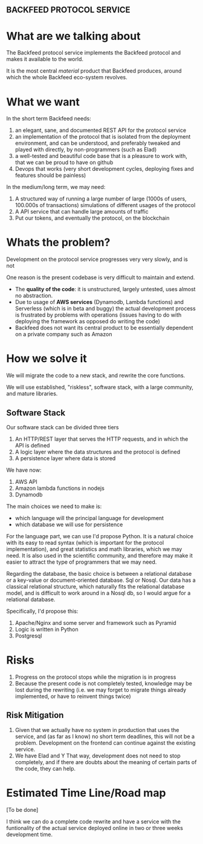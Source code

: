  BACKFEED PROTOCOL SERVICE
--------------------------

# What are we talking about

The Backfeed protocol service implements the Backfeed protocol and makes it available to the world.

It is the most central *material* product that Backfeed produces, around which the whole Backfeed eco-system revolves.

# What we want

In the short term Backfeed needs:

1. an elegant, sane, and documented REST API for the protocol service
1. an implementation of the protocol that is isolated from the deployment environment, and can be understood, and preferably tweaked and played with directly, by non-programmers (such as Elad)
1. a well-tested and beautiful code base that is a pleasure to work with, that we can be proud to have on github 
1. Devops that works (very short development cycles, deploying fixes and features should be painless)

In the medium/long term, we may need:

1. A structured way of running a large number of large (1000s of users, 100.000s of transactions) simulations of different usages of the protocol
1. A API service that can handle large amounts of traffic
1. Put our tokens, and eventually the protocol, on the blockchain


# Whats the problem?

Development on the protocol service progresses very very slowly, and is not 

One reason is the present codebase is very difficult to maintain and extend. 

* The **quality of the code**: it is unstructured, largely untested, uses almost no abstraction.
* Due to usage of **AWS services** (Dynamodb, Lambda functions) and Serverless (which is in beta and buggy) the actual development process is frustrated by problems with operations (issues having to do with deploying the framework as opposed do writing the code)
* Backfeed does not want its central product to be essentially dependent on a private company such as Amazon


#  How we solve it

We will migrate the code to a new stack, and rewrite the core functions.

We will use established, "riskless", software stack, with a large community, and mature libraries.

## Software Stack

Our software stack can be divided three tiers

1. An HTTP/REST layer that serves the HTTP requests, and in which the API is defined
2. A logic layer where the data structures and the protocol is defined
3. A persistence layer where data is stored

We have now:

1. AWS API
2. Amazon lambda functions in nodejs
3. Dynamodb

The main choices we need to make is:

* which language will the principal language for development
* which database we will use for persistence

For the language part, we can use I'd propose Python. It is a natural choice with its easy to read syntax (which is important for the protocol implementation), and great statistics and math libraries, which we may need. It is also used in the scientific community, and therefore may make it easier to attract the type of programmers that we may need.

Regarding the database, the basic choice is between a relational database or a key-value or document-oriented database. Sql or Nosql.
Our data has a classical relational structure, which naturally fits the relational database model, and is difficult to work around in a Nosql db, so I would argue for a relational database. 

Specifically, I'd propose this:

1. Apache/Nginx and some server and framework such as Pyramid
2. Logic is written in Python
3. Postgresql


# Risks

1. Progress on the protocol stops while the migration is in progress
1. Because the present code is not completely tested, knowledge may be lost during the rewriting (i.e. we may forget to migrate things already implemented, or have to reinvent things twice) 

## Risk Mitigation

1. Given that we actually have no system in production that uses the service, and (as far as I know) no short term deadlines, this will not be a problem. Development on the frontend can continue against the existing service.
2. We have Elad and Y
That way, development does not need to stop completely, and if there are doubts about the meaning of certain parts of the code, they can help.

# Estimated Time Line/Road map

[To be done]

I think we can do a complete code rewrite and have a service with the funtionality of the actual service deployed online in two or three weeks development time.
